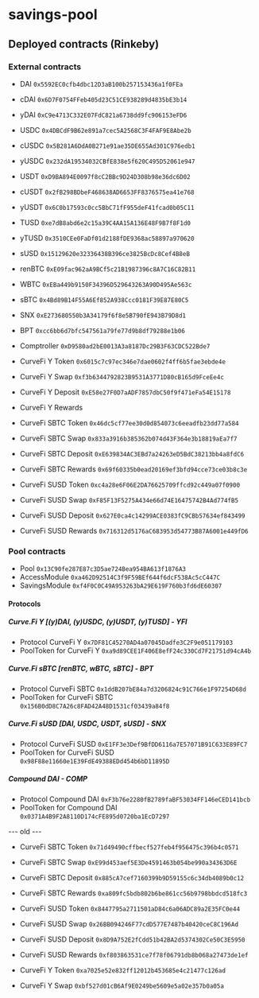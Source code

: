 # savings-pool

## Deployed contracts (Rinkeby)
### External contracts
* DAI `0x5592EC0cfb4dbc12D3aB100b257153436a1f0FEa`
* cDAI `0x6D7F0754FFeb405d23C51CE938289d4835bE3b14`
* yDAI `0xC9e4713C332E07FdC821a6738dd9fc906153eFD6`

* USDC `0x4DBCdF9B62e891a7cec5A2568C3F4FAF9E8Abe2b`
* cUSDC `0x5B281A6DdA0B271e91ae35DE655Ad301C976edb1`
* yUSDC `0x232dA19534032CBfE838e5f620C495D52061e947`

* USDT `0xD9BA894E0097f8cC2BBc9D24D308b98e36dc6D02`
* cUSDT `0x2fB298BDbeF468638AD6653FF8376575ea41e768`
* yUSDT `0x6C0b17593c0cc5BbC71fF955deF41fcad0b05C11`

* TUSD `0xe7dB8abd6e2c15a39C4AA15A136E48F9B7f8F1d0`
* yTUSD `0x3510CEe0FaDf01d2188fDE9368ac58897a970620`

* sUSD `0x15129620e32336438B396ce3825BcDc8Cef4B8eB`

* renBTC `0xE09fac962aA9BCf5c21B1987396c8A7C16C82B11`
* WBTC `0xEBa449b9150F34396D529643263A90D495Ae563c`
* sBTC `0x4Bd89B14F55A6Ef852A938Ccc0181F39E87E80C5`

* SNX `0xE273680550b3A34179f6f8e5B790fE943B79D8d1`
* BPT `0xcc6bb6d7bfc547561a79fe77d9b8df79288e1b06`

* Comptroller `0xD9580ad2bE0013A3a8187Dc29B3F63CDC522Bde7`

* CurveFi Y Token `0x6015c7c97ec346e7dae0602f4ff6b5fae3ebde4e`
* CurveFi Y Swap `0xf3b6344792823B9531A3771D80cB165d9FceEe4c`
* CurveFi Y Deposit `0xE58e27F0D7aADF7857dbC50f9f471eFa54E15178`
* CurveFi Y Rewards 

* CurveFi SBTC Token `0x46dc5cf77ee30d0d854073c6eeadfb23dd77a584`
* CurveFi SBTC Swap `0x833a3916b385362b074d43F364e3b18819aEa7f7`
* CurveFi SBTC Deposit `0xE639834AC3EBd7a24263eD5BdC38213bb4a8fdC6`
* CurveFi SBTC Rewards `0x69f60335b0ead20169ef3bfd94cce73ce03b8c3e`


* CurveFi SUSD Token `0xc4a28e6F06E2DA76625709ffcd92c449a07f0900`
* CurveFi SUSD Swap `0xF85F13F5275A434e66d74E16475742B4Ad774fB5`
* CurveFi SUSD Deposit `0x627E0ca4c14299ACE0383fC9CBb57634ef843499`
* CurveFi SUSD Rewards `0x716312d5176aC683953d54773B87A6001e449fD6`



### Pool contracts
* Pool `0x13C90fe287E87c3D5ae724Bea954BA613f1876A3`
* AccessModule `0xa462D92514C3f9F59BEf644f6dcF538Ac5cC447C`
* SavingsModule `0xf4F0C0C49A953263bA29E619F760b3fd6dE60307`

#### Protocols
##### Curve.Fi Y [(y)DAI, (y)USDC, (y)USDT, (y)TUSD] - YFI
* Protocol CurveFi Y `0x7DF81C45270AD4a07045Dadfe3C2F9e051179103`
* PoolToken for CurveFi Y `0xa9d89CEE1F406E8efF24c330Cd7F21751d94cA4b`

##### Curve.Fi sBTC [renBTC, wBTC, sBTC] - BPT
* Protocol CurveFi SBTC `0x1ddB207bE84a7d3206824c91C766e1F97254D68d`
* PoolToken for CurveFi SBTC `0x156B0dD8C7A26c8FAD42A48D1531cf03439a84f8`

##### Curve.Fi sUSD [DAI, USDC, USDT, sUSD] - SNX
* Protocol CurveFi SUSD `0xE1FF3e3Def9BfDD6116a7E57071B91C633E89FC7`
* PoolToken for CurveFi SUSD `0x98F88e11660e1E39FdE49388EDd454b6bD11895D`

##### Compound DAI - COMP
* Protocol Compound DAI `0xF3b76e2280fB2789faBF53034FF146eCED141bcb`
* PoolToken for Compound DAI `0x0371A4B9F2A8110D174cFE895d0720ba1EcD7297`




--- old ---
* CurveFi SBTC Token `0x71d49490cffbecf527feb4f956475c396b4c0571`
* CurveFi SBTC Swap `0xE99d453aef5E3De4591463b054be990a34363D6E`
* CurveFi SBTC Deposit `0x885cA7cef7160399b9D59155c6c34db4089b0c12`
* CurveFi SBTC Rewards `0xa809fc5bdb802b6be861cc56b9798bbdcd518fc3`


* CurveFi SUSD Token `0x8447795a2711501aD84c6a06ADC89a2E35FC0e44`
* CurveFi SUSD Swap `0x26BB094246F77cdD577E7487b40420ceC8C196Ad`
* CurveFi SUSD Deposit `0x8D9A752E2fCdd51b42BA2d5374302Ce50C3E5950`
* CurveFi SUSD Rewards `0xf803863531ce7f78f06791db8b068a27473de1ef`


* CurveFi Y Token `0xa7025e52e832ff12012b453685e4c21477c126ad`
* CurveFi Y Swap `0xbf527d01cB6Af9E0249be5609e5a02e357b0a05a`
